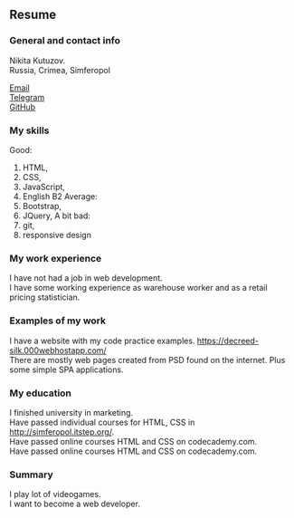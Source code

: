 ## Resume

### General and contact info
Nikita Kutuzov.  
Russia, Crimea, Simferopol  

[Email](origami1024@gmail.com)  
[Telegram](http://t.me/origami1024)  
[GitHub](http://github.com/origami1024)  


### My skills
Good:  
1. HTML, 
2. CSS, 
3. JavaScript, 
4. English B2
Average:  
1. Bootstrap, 
2. JQuery,
A bit bad:   
1. git, 
2. responsive design

### My work experience
I have not had a job in web development.  
I have some working experience as warehouse worker and as a retail pricing statistician.

### Examples of my work
I have a website with my code practice examples. https://decreed-silk.000webhostapp.com/  
There are mostly web pages created from PSD found on the internet. Plus some simple SPA applications.  

### My education
I finished university in marketing.  
Have passed individual courses for HTML, CSS in http://simferopol.itstep.org/.  
Have passed online courses HTML and CSS on codecademy.com.  
Have passed online courses HTML and CSS on codecademy.com.  

### Summary
I play lot of videogames.  
I want to become a web developer.  